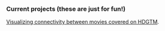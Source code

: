 ### Current projects (these are just for fun!)
[Visualizing connectivity between movies covered on HDGTM](https://juleswatch.neocities.org/hdtgm_nodes).
